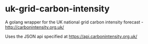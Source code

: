 # uk-grid-carbon-intensity
A golang wrapper for the UK national grid carbon intensity forecast - http://carbonintensity.org.uk/

Uses the JSON api specified at https://api.carbonintensity.org.uk/

